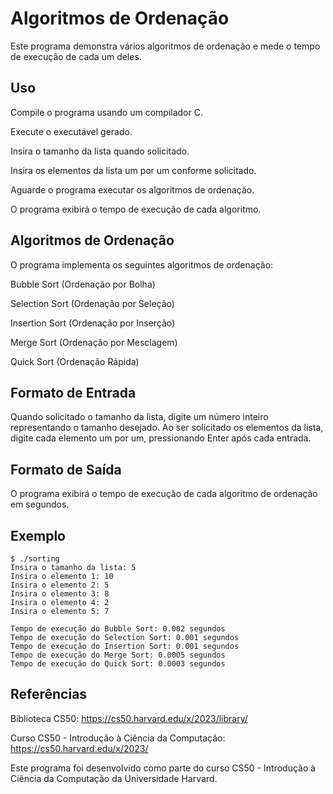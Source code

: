 # Algoritmos de Ordenação
Este programa demonstra vários algoritmos de ordenação e mede o tempo de execução de cada um deles.

## Uso
Compile o programa usando um compilador C.

Execute o executável gerado.

Insira o tamanho da lista quando solicitado.

Insira os elementos da lista um por um conforme solicitado.

Aguarde o programa executar os algoritmos de ordenação.

O programa exibirá o tempo de execução de cada algoritmo.

## Algoritmos de Ordenação
O programa implementa os seguintes algoritmos de ordenação:

Bubble Sort (Ordenação por Bolha)

Selection Sort (Ordenação por Seleção)

Insertion Sort (Ordenação por Inserção)

Merge Sort (Ordenação por Mesclagem)

Quick Sort (Ordenação Rápida)

## Formato de Entrada
Quando solicitado o tamanho da lista, digite um número inteiro representando o tamanho desejado. Ao ser solicitado os elementos da lista, digite cada elemento um por um, pressionando Enter após cada entrada.

## Formato de Saída
O programa exibirá o tempo de execução de cada algoritmo de ordenação em segundos.

## Exemplo
```
$ ./sorting
Insira o tamanho da lista: 5
Insira o elemento 1: 10
Insira o elemento 2: 5
Insira o elemento 3: 8
Insira o elemento 4: 2
Insira o elemento 5: 7

Tempo de execução do Bubble Sort: 0.002 segundos
Tempo de execução do Selection Sort: 0.001 segundos
Tempo de execução do Insertion Sort: 0.001 segundos
Tempo de execução do Merge Sort: 0.0005 segundos
Tempo de execução do Quick Sort: 0.0003 segundos
```
## Referências
Biblioteca CS50: https://cs50.harvard.edu/x/2023/library/

Curso CS50 - Introdução à Ciência da Computação: https://cs50.harvard.edu/x/2023/

Este programa foi desenvolvido como parte do curso CS50 - Introdução à Ciência da Computação da Universidade Harvard.

